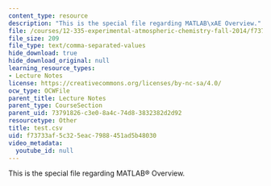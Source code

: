 ```yaml
---
content_type: resource
description: "This is the special file regarding MATLAB\xAE Overview."
file: /courses/12-335-experimental-atmospheric-chemistry-fall-2014/f73733af5c325eac7988451ad5b48030_test.csv
file_size: 209
file_type: text/comma-separated-values
hide_download: true
hide_download_original: null
learning_resource_types:
- Lecture Notes
license: https://creativecommons.org/licenses/by-nc-sa/4.0/
ocw_type: OCWFile
parent_title: Lecture Notes
parent_type: CourseSection
parent_uid: 73791826-c3e0-8a4c-74d8-3832382d2d92
resourcetype: Other
title: test.csv
uid: f73733af-5c32-5eac-7988-451ad5b48030
video_metadata:
  youtube_id: null
---
```

This is the special file regarding MATLAB® Overview.